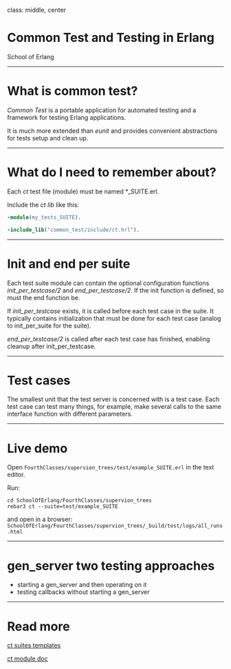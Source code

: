 class: middle, center

# Common Test and Testing in Erlang

School of Erlang

---
# What is common test?

_Common Test_ is a portable application for automated testing and a framework for testing Erlang applications.

It is much more extended than _eunit_ and provides convenient abstractions for tests setup and clean up.

---
# What do I need to remember about?

Each _ct_ test file (module) must be named *_SUITE.erl.

Include the _ct lib_ like this:

```erlang
-module(my_tests_SUITE).

-include_lib("common_test/include/ct.hrl").
```

---
# Init and end per suite

Each test suite module can contain the optional configuration functions _init_per_testcase/2_ and _end_per_testcase/2_.
If the init function is defined, so must the end function be.

If _init_per_testcase_ exists, it is called before each test case in the suite.
It typically contains initialization that must be done for each test case (analog to init_per_suite for the suite).

_end_per_testcase/2_ is called after each test case has finished, enabling cleanup after init_per_testcase.

---
# Test cases

The smallest unit that the test server is concerned with is a test case.
Each test case can test many things,
for example, make several calls to the same interface function with different parameters.

---
# Live demo

Open `FourthClasses/supervion_trees/test/example_SUITE.erl` in the text editor.

Run:
```
cd SchoolOfErlang/FourthClasses/supervion_trees
rebar3 ct --suite=test/example_SUITE
```

and open in a browser: `SchoolOfErlang/FourthClasses/supervion_trees/_build/test/logs/all_runs.html`

---
# gen_server two testing approaches

- starting a gen_server and then operating on it
- testing callbacks without starting a gen_server

---
# Read more 

[ct suites templates](https://erlang.org/doc/apps/common_test/example_chapter.html)

[ct module doc](http://erlang.org/doc/man/ct.html)
